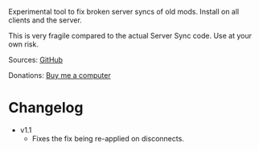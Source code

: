 Experimental tool to fix broken server syncs of old mods. Install on all clients and the server.

This is very fragile compared to the actual Server Sync code. Use at your own risk.

Sources: [GitHub](https://github.com/JereKuusela/valheim-server_sync_fix)

Donations: [Buy me a computer](https://www.buymeacoffee.com/jerekuusela)

# Changelog

- v1.1
  - Fixes the fix being re-applied on disconnects.
